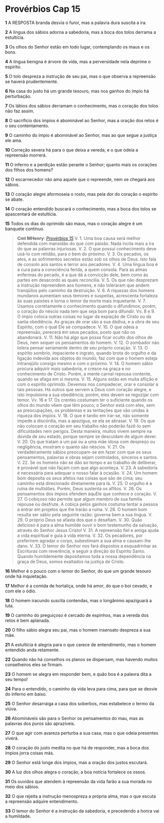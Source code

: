 # Provérbios Cap 15

**1** 	A RESPOSTA branda desvia o furor, mas a palavra dura suscita a ira.

**2** 	A língua dos sábios adorna a sabedoria, mas a boca dos tolos derrama a estultícia.

**3** 	Os olhos do Senhor estão em todo lugar, contemplando os maus e os bons.

**4** 	A língua benigna é árvore de vida, mas a perversidade nela deprime o espírito.

**5** 	O tolo despreza a instrução de seu pai, mas o que observa a repreensão se haverá prudentemente.

**6** 	Na casa do justo há um grande tesouro, mas nos ganhos do ímpio há perturbação.

**7** 	Os lábios dos sábios derramam o conhecimento, mas o coração dos tolos não faz assim.

**8** 	O sacrifício dos ímpios é abominável ao Senhor, mas a oração dos retos é o seu contentamento.

**9** 	O caminho do ímpio é abominável ao Senhor, mas ao que segue a justiça ele ama.

**10** 	Correção severa há para o que deixa a vereda, e o que odeia a repreensão morrerá.

**11** 	O inferno e a perdição estão perante o Senhor; quanto mais os corações dos filhos dos homens?

**12** 	O escarnecedor não ama aquele que o repreende, nem se chegará aos sábios.

**13** 	O coração alegre aformoseia o rosto, mas pela dor do coração o espírito se abate.

**14** 	O coração entendido buscará o conhecimento, mas a boca dos tolos se apascentará de estultícia.

**15** 	Todos os dias do oprimido são maus, mas o coração alegre é um banquete contínuo.

> **Cmt MHenry**: *[Provérbios 15](../20A-Pv/15.md#0)* V. 1. Uma boa causa será melhor defendida com mansidão do que com paixão. Nada incita mais a ira do que as palavras injuriosas. V. 2. O que possui conhecimento deve usá-lo com retidão, para o bem do próximo. V. 3. Os pecados, os atos, e as sofrimentos secretos estão sob os olhos de Deus. Isto fala de consolo aos santos e terror aos pecadores. V. 4. Uma língua boa é a cura para a consciência ferida, a quem consola. Para as almas enfermas do pecado, é a que dá a convicção dele, bem como às partes em desacordo as quais reconcilia. V. 5. Os que não desprezam a instrução repreendem aos homens, e não toleraram que andem tranqüilos pelo caminho da destruição. V. 6. A riquezas dos homens mundanos aumentam seus temores e suspeitas, acrescenta fortaleza às suas paixões e torna o temor da morte mais inquietante. V. 7. Usamos corretamente o conhecimento quando o difundimos; porém, o coração do néscio nada tem que seja bom para difundir. Vv. 8 e 9. O ímpio coloca outras coisas no lugar da expiação de Cristo ou da santa obediência. As graças de orar são a sua dádiva, e a obra de seu Espírito, com o qual Ele se compadece. V. 10. O que odeia a repreensão, perecerá em seus pecados, posto que não os abandonará. V. 11. Não há algo que possa ficar oculto dos olhos de Deus, nem sequer os pensamentos do homem. V. 12. O zombador não tolera pensar seriamente dentro de seu próprio coração. V. 13. O espírito sombrio, impaciente e ingrato, quando brota do orgulho e da ligação indevida aos objetos do mundo, faz com que o homem esteja intranqüilo consigo mesmo e com o próximo. V. 14. O homem sábio procura adquirir mais sabedoria, e cresce na graça e no conhecimento de Cristo. Porém, a mente carnal repousa contente, quando se afaga em si mesma. V. 15. Alguns estão em muita aflição e com o espírito oprimido. Devemos nos compadecer, orar e consolar a tais pessoas. Há outros que servem a Deus com coração alegre, e isto impulsiona a sua obediência; porém, eles devem se regozijar com temor. Vv. 16 e 17. Os crentes costumam ter o suficiente quando os olhos do mundo vêem que têm pouco; o Senhor está com eles, sem as preocupações, os problemas e as tentações que vão unidas à riqueza dos ímpios. V. 18. O que é tardio em irar-se, não somente impede a discórdia, mas a apazigua, se ela se abrasar. V. 19. Os que não colocam o coração em seu trabalho não poderão fazê-lo sem dificuldades nem perigos. Desta maneira, muitos vivem sempre na dúvida de seu estado, porque sempre se descuidam de algum dever. V. 20. Os que tratam a um pai ou a uma mãe idosa com desprezo ou negligência, mostram o quanto são néscios. V. 21. Os verdadeiramente sábios preocupam-se em fazer com que os seus pensamentos, palavras e obras sejam controlados, sinceros e santos. V. 22. Se os homens não se dão ao tempo e ao trabalho de deliberar, é provável que não façam com que algo aconteça. V. 23. A sabedoria é necessária para adequar o nosso falar à ocasião. V. 24. Um homem bom deposita os seus afetos nas coisas que são de cima; seu caminho está direcionado diretamente para lá. V. 25. O orgulho é a ruína de multidões. Porém, Deus sustenta os aflitos. V. 26. Os pensamentos dos ímpios ofendem àquEle que conhece o coração. V. 27. O cobiçoso não permite que algum membro de sua família repouse ou desfrute. A cobiça pelos ganhos costuma tentar a pessoa a entrar em projetos que lhe trarão a ruína. V. 28. O homem bom resulta ser sábio pela seguinte razão: governa bem a sua língua. V. 29. O próprio Deus se afasta dos que o desafiam. V. 30. Quão delicioso é para a alma humilde ouvir o bom testemunho da salvação, através do Senhor Jesus Cristo! V. 31. A repreensão fiel e amiga ajuda a vida espiritual e guia à vida eterna. V. 32. Os pecadores, por preferirem agradar o corpo, subestimam a sua alma e causam-lhe dano. V. 33. O temor do Senhor nos fará dispostos a esquadrinhar as Escrituras com reverência, e seguir a direção do Espírito Santo. Quando humildemente depositamos toda a nossa dependência na graça de Deus, somos exaltados na justiça de Cristo.

**16** 	Melhor é o pouco com o temor do Senhor, do que um grande tesouro onde há inquietação.

**17** 	Melhor é a comida de hortaliça, onde há amor, do que o boi cevado, e com ele o ódio.

**18** 	O homem iracundo suscita contendas, mas o longânimo apaziguará a luta.

**19** 	O caminho do preguiçoso é cercado de espinhos, mas a vereda dos retos é bem aplanada.

**20** 	O filho sábio alegra seu pai, mas o homem insensato despreza a sua mãe.

**21** 	A estultícia é alegria para o que carece de entendimento, mas o homem entendido anda retamente.

**22** 	Quando não há conselhos os planos se dispersam, mas havendo muitos conselheiros eles se firmam.

**23** 	O homem se alegra em responder bem, e quão boa é a palavra dita a seu tempo!

**24** 	Para o entendido, o caminho da vida leva para cima, para que se desvie do inferno em baixo.

**25** 	O Senhor desarraiga a casa dos soberbos, mas estabelece o termo da viúva.

**26** 	Abomináveis são para o Senhor os pensamentos do mau, mas as palavras dos puros são aprazíveis.

**27** 	O que agir com avareza perturba a sua casa, mas o que odeia presentes viverá.

**28** 	O coração do justo medita no que há de responder, mas a boca dos ímpios jorra coisas más.

**29** 	O Senhor está longe dos ímpios, mas a oração dos justos escutará.

**30** 	A luz dos olhos alegra o coração, a boa notícia fortalece os ossos.

**31** 	Os ouvidos que atendem à repreensão da vida farão a sua morada no meio dos sábios.

**32** 	O que rejeita a instrução menospreza a própria alma, mas o que escuta a repreensão adquire entendimento.

**33** 	O temor do Senhor é a instrução da sabedoria, e precedendo a honra vai a humildade.

